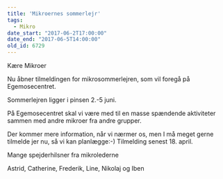 ```yaml
---
title: 'Mikroernes sommerlejr'
tags:
  - Mikro
date_start: "2017-06-2T17:00:00"
date_end: "2017-06-5T14:00:00"
old_id: 6729
---
```

Kære Mikroer

Nu åbner tilmeldingen for mikrosommerlejren, som vil foregå på Egemosecentret.

Sommerlejren ligger i pinsen 2.-5 juni.

På Egemosecentret skal vi være med til en masse spændende aktiviteter sammen med andre mikroer fra andre grupper.

Der kommer mere information, når vi nærmer os, men I må meget gerne tilmelde jer nu, så vi kan planlægge:-) Tilmelding senest 18. april.

Mange spejderhilsner fra mikrolederne

Astrid, Catherine, Frederik, Line, Nikolaj og Iben